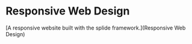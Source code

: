# Responsive Web Design

[A responsive website built with the splide framework.](Responsive Web Design)
